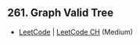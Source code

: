 ## 261. Graph Valid Tree

-  [LeetCode](https://leetcode.com/problems/graph-valid-tree/) | [LeetCode CH](https://leetcode.cn/problems/graph-valid-tree/) (Medium)
